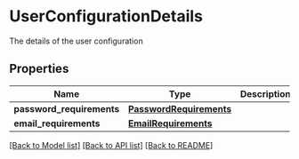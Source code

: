 # UserConfigurationDetails

The details of the user configuration
## Properties
Name | Type | Description | Notes
------------ | ------------- | ------------- | -------------
**password_requirements** | [**PasswordRequirements**](PasswordRequirements.md) |  | 
**email_requirements** | [**EmailRequirements**](EmailRequirements.md) |  | 

[[Back to Model list]](../README.md#documentation-for-models) [[Back to API list]](../README.md#documentation-for-api-endpoints) [[Back to README]](../README.md)


